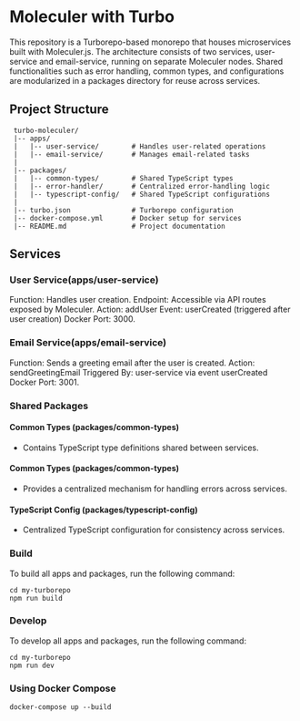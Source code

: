 # Moleculer with Turbo

This repository is a Turborepo-based monorepo that houses microservices built with Moleculer.js. The architecture consists of two services, user-service and email-service, running on separate Moleculer nodes. Shared functionalities such as error handling, common types, and configurations are modularized in a packages directory for reuse across services.

## Project Structure

```
 turbo-moleculer/
 |-- apps/
 |   |-- user-service/        # Handles user-related operations
 |   |-- email-service/       # Manages email-related tasks
 |
 |-- packages/
 |   |-- common-types/        # Shared TypeScript types
 |   |-- error-handler/       # Centralized error-handling logic
 |   |-- typescript-config/   # Shared TypeScript configurations
 |
 |-- turbo.json               # Turborepo configuration
 |-- docker-compose.yml       # Docker setup for services
 |-- README.md                # Project documentation
```

## Services

### User Service(apps/user-service)
Function: Handles user creation.
Endpoint: Accessible via API routes exposed by Moleculer.
Action: addUser
Event: userCreated (triggered after user creation)
Docker Port: 3000.

### Email Service(apps/email-service)
Function: Sends a greeting email after the user is created.
Action: sendGreetingEmail
Triggered By: user-service via event userCreated
Docker Port: 3001.

### Shared Packages

#### Common Types (packages/common-types)
- Contains TypeScript type definitions shared between services.

#### Common Types (packages/common-types)
- Provides a centralized mechanism for handling errors across services.

#### TypeScript Config (packages/typescript-config)
- Centralized TypeScript configuration for consistency across services.

### Build

To build all apps and packages, run the following command:

```
cd my-turborepo
npm run build
```

### Develop

To develop all apps and packages, run the following command:

```
cd my-turborepo
npm run dev
```

### Using Docker Compose
```
docker-compose up --build
```

